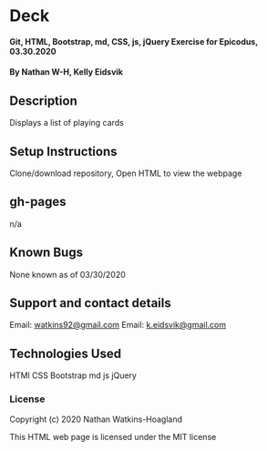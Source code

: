 # Deck

#### Git, HTML, Bootstrap, md, CSS, js, jQuery Exercise for Epicodus, 03.30.2020

#### By Nathan W-H, Kelly Eidsvik

## Description

Displays a list of playing cards

## Setup Instructions

Clone/download repository, Open HTML to view the webpage

## gh-pages

n/a

## Known Bugs

None known as of 03/30/2020

## Support and contact details

Email: watkins92@gmail.com
Email: k.eidsvik@gmail.com

## Technologies Used

HTMl
CSS
Bootstrap
md
js
jQuery

### License

Copyright (c) 2020 Nathan Watkins-Hoagland

This HTML web page is licensed under the MIT license
